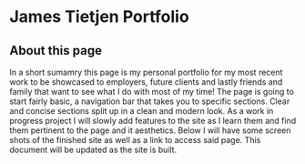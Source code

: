 # James Tietjen Portfolio

## About this page

In a short sumamry this page is my personal portfolio for my most recent work to be showcased to employers, future clients and lastly friends and family that want to see what I do with most of my time!
The page is going to start fairly basic, a navigation bar that takes you to specific sections. Clear and concise sections split up in a clean and modern look. 
As a work in progress project I will slowly add features to the site as I learn them and find them pertinent to the page and it aesthetics.
Below I will have some screen shots of the finished site as well as a link to access said page. This document will be updated as the site is built.
